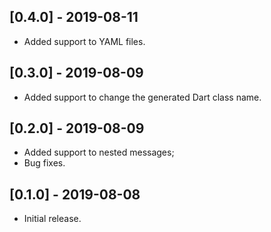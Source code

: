 ## [0.4.0] - 2019-08-11

* Added support to YAML files.

## [0.3.0] - 2019-08-09

* Added support to change the generated Dart class name.

## [0.2.0] - 2019-08-09

* Added support to nested messages;
* Bug fixes.

## [0.1.0] - 2019-08-08

* Initial release.

